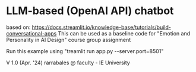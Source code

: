 # LLM-based (OpenAI API) chatbot
based on: https://docs.streamlit.io/knowledge-base/tutorials/build-conversational-apps 
This can be used as a baseline code for "Emotion and Personality in AI Design" course group assignment

Run this example using "treamlit run app.py --server.port=8501"

V 1.0 (Apr. '24)
rarrabales @ faculty - IE University
